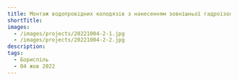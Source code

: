 ```yaml
---
title: Монтаж водопровідних колодязів з нанесенням зовнішньої гадроізоляції
shortTitle:
images:
  - /images/projects/20221004-2-1.jpg
  - /images/projects/20221004-2-2.jpg
description:
tags:
  - Бориспіль
  - 04 жов 2022
---
```

